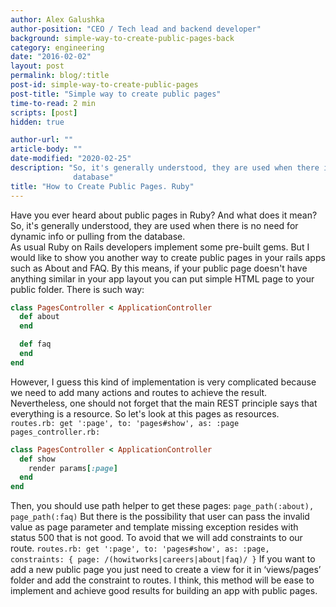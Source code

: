 ```yaml
---
author: Alex Galushka
author-position: "CEO / Tech lead and backend developer"
background: simple-way-to-create-public-pages-back
category: engineering
date: "2016-02-02"
layout: post
permalink: blog/:title
post-id: simple-way-to-create-public-pages
post-title: "Simple way to create public pages"
time-to-read: 2 min
scripts: [post]
hidden: true

author-url: ""
article-body: ""
date-modified: "2020-02-25"
description: "So, it's generally understood, they are used when there is no need for dynamic info or pulling from the
              database"
title: "How to Create Public Pages. Ruby"
---
```


Have you ever heard about public pages in Ruby? And what does it mean? So, it's generally understood, they are used when there is no need for dynamic info or pulling from the database.  
As usual Ruby on Rails developers implement some pre-built gems. But I would like to show you another way to create public pages in your rails apps such as About and FAQ. By this means, if your public page doesn't have anything similar in your app layout you can put simple HTML page to your public folder. There is such way:

```ruby
class PagesController < ApplicationController
  def about
  end

  def faq
  end
end
```
However, I guess this kind of implementation is very complicated because we need to add many actions and routes to achieve the result. Nevertheless, one should not forget that the main REST principle says that everything is a resource. So let's look at this pages as resources.
`routes.rb:
get ':page', to: 'pages#show', as: :page
pages_controller.rb:`

```ruby
class PagesController < ApplicationController
  def show
    render params[:page]
  end
end
```
Then, you should use path helper to get these pages:
`page_path(:about), page_path(:faq)`
But there is the possibility that user can pass the invalid value as page parameter and template missing exception resides with status 500 that is not good. To avoid that we will add constraints to our route.
`routes.rb:
 get ':page', to: 'pages#show', as: :page, constraints: { page: /(howitworks|careers|about|faq)/ }`
If you want to add a new public page you just need to create a view for it in ‘views/pages’ folder and add the constraint to routes.
I think, this method will be ease to implement and achieve good results for building an app with public pages.
